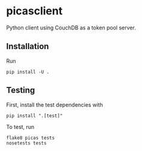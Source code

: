 picasclient
===========

Python client using CouchDB as a token pool server.

## Installation

Run
```
pip install -U .
```

## Testing

First, install the test dependencies with 
```
pip install ".[test]"
```
To test, run
```
flake8 picas tests
nosetests tests
```
